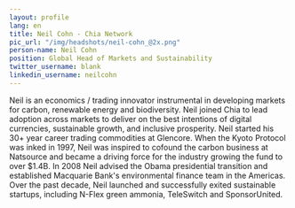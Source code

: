 ```yaml
---
layout: profile
lang: en
title: Neil Cohn - Chia Network
pic_url: "/img/headshots/neil-cohn_@2x.png"
person-name: Neil Cohn
position: Global Head of Markets and Sustainability
twitter_username: blank
linkedin_username: neilcohn
---
```


Neil is an economics / trading innovator instrumental in developing markets for carbon, renewable energy and biodiversity. Neil joined Chia to lead adoption across markets to deliver on the best intentions of digital currencies, sustainable growth, and inclusive prosperity.  Neil started his 30+ year career trading commodities at Glencore. When the Kyoto Protocol was inked in 1997, Neil was inspired to cofound the carbon business at Natsource and became a driving force for the industry growing the fund to over $1.4B. In 2008 Neil advised the Obama presidential transition and established Macquarie Bank's environmental finance team in the Americas.  Over the past decade, Neil launched and successfully exited sustainable startups, including N-Flex green ammonia, TeleSwitch and SponsorUnited.
